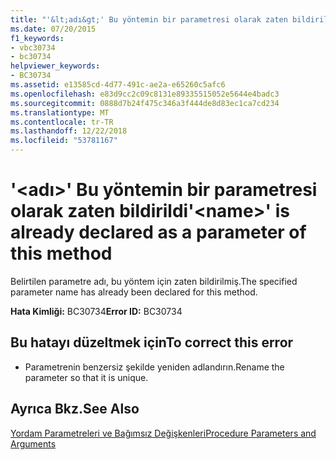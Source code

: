```yaml
---
title: "'&lt;adı&gt;' Bu yöntemin bir parametresi olarak zaten bildirildi"
ms.date: 07/20/2015
f1_keywords:
- vbc30734
- bc30734
helpviewer_keywords:
- BC30734
ms.assetid: e13585cd-4d77-491c-ae2a-e65260c5afc6
ms.openlocfilehash: e83d9cc2c09c8131e89335515052e5644e4badc3
ms.sourcegitcommit: 0888d7b24f475c346a3f444de8d83ec1ca7cd234
ms.translationtype: MT
ms.contentlocale: tr-TR
ms.lasthandoff: 12/22/2018
ms.locfileid: "53781167"
---
```

# <a name="ltnamegt-is-already-declared-as-a-parameter-of-this-method"></a><span data-ttu-id="a026a-102">'&lt;adı&gt;' Bu yöntemin bir parametresi olarak zaten bildirildi</span><span class="sxs-lookup"><span data-stu-id="a026a-102">'&lt;name&gt;' is already declared as a parameter of this method</span></span>
<span data-ttu-id="a026a-103">Belirtilen parametre adı, bu yöntem için zaten bildirilmiş.</span><span class="sxs-lookup"><span data-stu-id="a026a-103">The specified parameter name has already been declared for this method.</span></span>  
  
 <span data-ttu-id="a026a-104">**Hata Kimliği:** BC30734</span><span class="sxs-lookup"><span data-stu-id="a026a-104">**Error ID:** BC30734</span></span>  
  
## <a name="to-correct-this-error"></a><span data-ttu-id="a026a-105">Bu hatayı düzeltmek için</span><span class="sxs-lookup"><span data-stu-id="a026a-105">To correct this error</span></span>  
  
-   <span data-ttu-id="a026a-106">Parametrenin benzersiz şekilde yeniden adlandırın.</span><span class="sxs-lookup"><span data-stu-id="a026a-106">Rename the parameter so that it is unique.</span></span>  
  
## <a name="see-also"></a><span data-ttu-id="a026a-107">Ayrıca Bkz.</span><span class="sxs-lookup"><span data-stu-id="a026a-107">See Also</span></span>  
 [<span data-ttu-id="a026a-108">Yordam Parametreleri ve Bağımsız Değişkenleri</span><span class="sxs-lookup"><span data-stu-id="a026a-108">Procedure Parameters and Arguments</span></span>](../../visual-basic/programming-guide/language-features/procedures/procedure-parameters-and-arguments.md)
